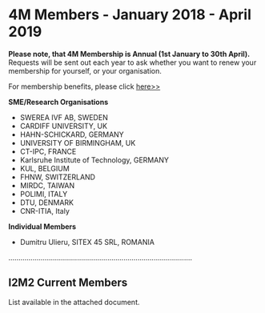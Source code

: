 # 4M Members - January 2018 - April 2019

**Please note, that 4M Membership is Annual (1st January to 30th April).** Requests will be sent out each year to ask whether you want to renew your membership for yourself, or your organisation. 

For membership benefits, please click [here>>](/4m-association/join4m.html)

**SME/Research Organisations**  

*  SWEREA IVF AB, SWEDEN 
*  CARDIFF UNIVERSITY, UK  
*  HAHN-SCHICKARD, GERMANY 
*  UNIVERSITY OF BIRMINGHAM, UK 
*  CT-IPC, FRANCE
*  Karlsruhe Institute of Technology, GERMANY
*  KUL, BELGIUM
*  FHNW, SWITZERLAND
*  MIRDC, TAIWAN
*  POLIMI, ITALY
*  DTU, DENMARK
*  CNR-ITIA, Italy



**Individual Members**  
 
*  Dumitru Ulieru, SITEX 45 SRL, ROMANIA





 
...........................................................................................

## I2M2 Current Members


List available in the attached document. 
